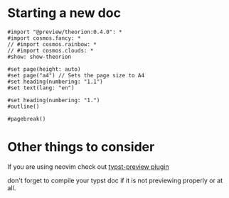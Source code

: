 # Starting a new doc

```typst
#import "@preview/theorion:0.4.0": *
#import cosmos.fancy: *
// #import cosmos.rainbow: *
// #import cosmos.clouds: *
#show: show-theorion

#set page(height: auto)
#set page("a4") // Sets the page size to A4
#set heading(numbering: "1.1")
#set text(lang: "en")

#set heading(numbering: "1.")
#outline()

#pagebreak()
```

# Other things to consider

If you are using neovim check out [typst-preview plugin](https://github.com/chomosuke/typst-preview.nvim)

don't forget to compile your typst doc if it is not previewing properly or at all.
